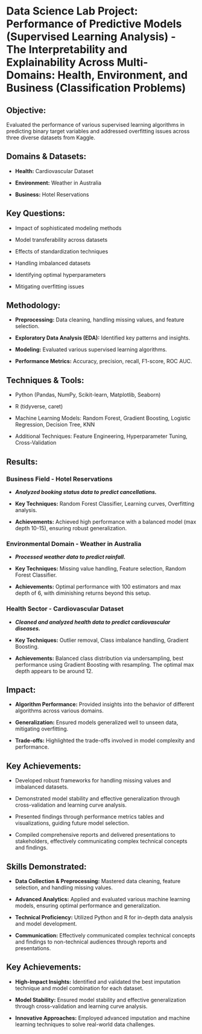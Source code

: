 # Data Science Lab Project: Performance of Predictive Models (Supervised Learning Analysis) - The Interpretability and Explainability Across Multi-Domains: Health, Environment, and Business (Classification Problems)
## Objective: 
Evaluated the performance of various supervised learning algorithms in predicting binary target variables and addressed overfitting issues across three diverse datasets from Kaggle.

## Domains & Datasets:
- **Health:** Cardiovascular Dataset

- **Environment:** Weather in Australia

- **Business:** Hotel Reservations

## Key Questions:
- Impact of sophisticated modeling methods
  
- Model transferability across datasets

- Effects of standardization techniques

- Handling imbalanced datasets

- Identifying optimal hyperparameters

- Mitigating overfitting issues

## Methodology:
- **Preprocessing:** Data cleaning, handling missing values, and feature selection.

- **Exploratory Data Analysis (EDA):** Identified key patterns and insights.

- **Modeling:** Evaluated various supervised learning algorithms.

- **Performance Metrics:** Accuracy, precision, recall, F1-score, ROC AUC.

## Techniques & Tools:
- Python (Pandas, NumPy, Scikit-learn, Matplotlib, Seaborn)

- R (tidyverse, caret)

- Machine Learning Models: Random Forest, Gradient Boosting, Logistic Regression, Decision Tree, KNN

- Additional Techniques: Feature Engineering, Hyperparameter Tuning, Cross-Validation
  
## Results:
### Business Field - Hotel Reservations
- ***Analyzed booking status data to predict cancellations.***

- **Key Techniques:** Random Forest Classifier, Learning curves, Overfitting analysis.

- **Achievements:** Achieved high performance with a balanced model (max depth 10-15), ensuring robust generalization.

### Environmental Domain - Weather in Australia
- ***Processed weather data to predict rainfall.***

- **Key Techniques:** Missing value handling, Feature selection, Random Forest Classifier.

- **Achievements:** Optimal performance with 100 estimators and max depth of 6, with diminishing returns beyond this setup.

### Health Sector - Cardiovascular Dataset
- ***Cleaned and analyzed health data to predict cardiovascular diseases.***

- **Key Techniques:** Outlier removal, Class imbalance handling, Gradient Boosting.

- **Achievements:** Balanced class distribution via undersampling, best performance using Gradient Boosting with resampling. The optimal max depth appears to be around 12.

## Impact:
- **Algorithm Performance:** Provided insights into the behavior of different algorithms across various domains.

- **Generalization:** Ensured models generalized well to unseen data, mitigating overfitting.

- **Trade-offs:** Highlighted the trade-offs involved in model complexity and performance.

## Key Achievements:
- Developed robust frameworks for handling missing values and imbalanced datasets.

- Demonstrated model stability and effective generalization through cross-validation and learning curve analysis.

- Presented findings through performance metrics tables and visualizations, guiding future model selection.

- Compiled comprehensive reports and delivered presentations to stakeholders, effectively communicating complex technical concepts and findings.

## Skills Demonstrated:
- **Data Collection & Preprocessing:** Mastered data cleaning, feature selection, and handling missing values.

- **Advanced Analytics:** Applied and evaluated various machine learning models, ensuring optimal performance and generalization.

- **Technical Proficiency:** Utilized Python and R for in-depth data analysis and model development.

- **Communication:** Effectively communicated complex technical concepts and findings to non-technical audiences through reports and presentations.

## Key Achievements:
- **High-Impact Insights:** Identified and validated the best imputation technique and model combination for each dataset.

- **Model Stability:** Ensured model stability and effective generalization through cross-validation and learning curve analysis.

- **Innovative Approaches:** Employed advanced imputation and machine learning techniques to solve real-world data challenges.

